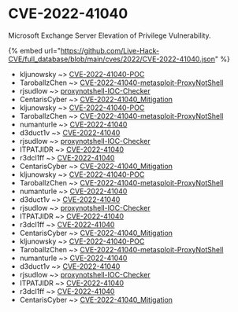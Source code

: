 # CVE-2022-41040

Microsoft Exchange Server Elevation of Privilege Vulnerability.

{% embed url="https://github.com/Live-Hack-CVE/full_database/blob/main/cves/2022/CVE-2022-41040.json" %}


* kljunowsky ~> [CVE-2022-41040-POC](https://www.alice-snow.ru/2022/database/cve-2022-41040/cve-2022-41040-poc-kljunowsky)
* TaroballzChen ~> [CVE-2022-41040-metasploit-ProxyNotShell](https://www.alice-snow.ru/2022/database/cve-2022-41040/cve-2022-41040-metasploit-proxynotshell-taroballzchen)
* rjsudlow ~> [proxynotshell-IOC-Checker](https://www.alice-snow.ru/2022/database/cve-2022-41040/proxynotshell-ioc-checker-rjsudlow)
* CentarisCyber ~> [CVE-2022-41040_Mitigation](https://www.alice-snow.ru/2022/database/cve-2022-41040/cve-2022-41040_mitigation-centariscyber)
* kljunowsky ~> [CVE-2022-41040-POC](https://www.alice-snow.ru/2022/database/cve-2022-41040/cve-2022-41040-poc-kljunowsky)
* TaroballzChen ~> [CVE-2022-41040-metasploit-ProxyNotShell](https://www.alice-snow.ru/2022/database/cve-2022-41040/cve-2022-41040-metasploit-proxynotshell-taroballzchen)
* numanturle ~> [CVE-2022-41040](https://www.alice-snow.ru/2022/database/cve-2022-41040/cve-2022-41040-numanturle)
* d3duct1v ~> [CVE-2022-41040](https://www.alice-snow.ru/2022/database/cve-2022-41040/cve-2022-41040-d3duct1v)
* rjsudlow ~> [proxynotshell-IOC-Checker](https://www.alice-snow.ru/2022/database/cve-2022-41040/proxynotshell-ioc-checker-rjsudlow)
* ITPATJIDR ~> [CVE-2022-41040](https://www.alice-snow.ru/2022/database/cve-2022-41040/cve-2022-41040-itpatjidr)
* r3dcl1ff ~> [CVE-2022-41040](https://www.alice-snow.ru/2022/database/cve-2022-41040/cve-2022-41040-r3dcl1ff)
* CentarisCyber ~> [CVE-2022-41040_Mitigation](https://www.alice-snow.ru/2022/database/cve-2022-41040/cve-2022-41040_mitigation-centariscyber)
* kljunowsky ~> [CVE-2022-41040-POC](https://www.alice-snow.ru/2022/database/cve-2022-41040/cve-2022-41040-poc-kljunowsky)
* TaroballzChen ~> [CVE-2022-41040-metasploit-ProxyNotShell](https://www.alice-snow.ru/2022/database/cve-2022-41040/cve-2022-41040-metasploit-proxynotshell-taroballzchen)
* numanturle ~> [CVE-2022-41040](https://www.alice-snow.ru/2022/database/cve-2022-41040/cve-2022-41040-numanturle)
* d3duct1v ~> [CVE-2022-41040](https://www.alice-snow.ru/2022/database/cve-2022-41040/cve-2022-41040-d3duct1v)
* rjsudlow ~> [proxynotshell-IOC-Checker](https://www.alice-snow.ru/2022/database/cve-2022-41040/proxynotshell-ioc-checker-rjsudlow)
* ITPATJIDR ~> [CVE-2022-41040](https://www.alice-snow.ru/2022/database/cve-2022-41040/cve-2022-41040-itpatjidr)
* r3dcl1ff ~> [CVE-2022-41040](https://www.alice-snow.ru/2022/database/cve-2022-41040/cve-2022-41040-r3dcl1ff)
* CentarisCyber ~> [CVE-2022-41040_Mitigation](https://www.alice-snow.ru/2022/database/cve-2022-41040/cve-2022-41040_mitigation-centariscyber)
* kljunowsky ~> [CVE-2022-41040-POC](https://www.alice-snow.ru/2022/database/cve-2022-41040/cve-2022-41040-poc-kljunowsky)
* TaroballzChen ~> [CVE-2022-41040-metasploit-ProxyNotShell](https://www.alice-snow.ru/2022/database/cve-2022-41040/cve-2022-41040-metasploit-proxynotshell-taroballzchen)
* numanturle ~> [CVE-2022-41040](https://www.alice-snow.ru/2022/database/cve-2022-41040/cve-2022-41040-numanturle)
* d3duct1v ~> [CVE-2022-41040](https://www.alice-snow.ru/2022/database/cve-2022-41040/cve-2022-41040-d3duct1v)
* rjsudlow ~> [proxynotshell-IOC-Checker](https://www.alice-snow.ru/2022/database/cve-2022-41040/proxynotshell-ioc-checker-rjsudlow)
* ITPATJIDR ~> [CVE-2022-41040](https://www.alice-snow.ru/2022/database/cve-2022-41040/cve-2022-41040-itpatjidr)
* r3dcl1ff ~> [CVE-2022-41040](https://www.alice-snow.ru/2022/database/cve-2022-41040/cve-2022-41040-r3dcl1ff)
* CentarisCyber ~> [CVE-2022-41040_Mitigation](https://www.alice-snow.ru/2022/database/cve-2022-41040/cve-2022-41040_mitigation-centariscyber)